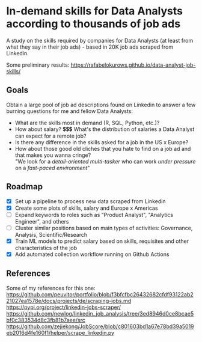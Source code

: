 # In-demand skills for Data Analysts according to thousands of job ads

A study on the skills required by companies for Data Analysts (at least from what they say in their job ads) - based in 20K job ads scraped from Linkedin.

Some preliminary results:
https://rafabelokurows.github.io/data-analyst-job-skills/

## Goals

Obtain a large pool of job ad descriptions found on Linkedin to answer a few burning questions for me and fellow Data Analysts:
 - What are the skills most in demand (R, SQL, Python, etc.)?  
 - How about salary? 💲💲💲 What's the distribution of salaries a Data Analyst can expect for a remote job?  
 - Is there any difference in the skills asked for a job in the US x Europe?  
 - How about those good old cliches that you hate to find on a job ad and that makes you wanna cringe?  
"We look for a *detail-oriented* *multi-tasker* who can work *under pressure* on a *fast-paced environment*"  

## Roadmap

- [x] Set up a pipeline to process new data scraped from Linkedin
- [x] Create some plots of skills, salary and Europe x Americas
- [ ] Expand keywords to roles such as "Product Analyst", "Analytics Engineer", and others
- [ ] Cluster similar positions based on main types of activities: Governance, Analysis, Scientific/Research
- [x] Train ML models to predict salary based on skills, requisites and other characteristics of the job
- [x] Add automated collection workflow running on Github Actions

## References
Some of my references for this one:
https://github.com/peuvitor/portfolio/blob/f3bfcfbc26432682cfdf93122ab221027ea1578e/docs/projects/de/scraping-jobs.md
https://pypi.org/project/linkedin-jobs-scraper/
https://github.com/newlog/linkedin_job_analysis/tree/3ed8946d0ce8bcae5bf0c383534d8c3fb81b7aee/src
https://github.com/zejiekong/JobScore/blob/c801603bd1a67e78bd39a5019eb2016d4fe160f1/helper/scrape_linkedin.py



